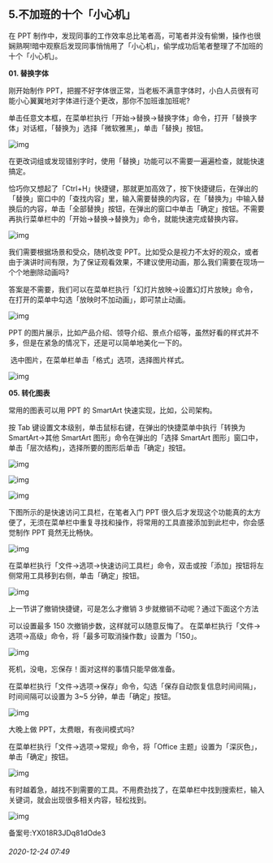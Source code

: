 ## 5.不加班的十个「小心机」
在 PPT 制作中，发现同事的工作效率总比笔者高，可笔者并没有偷懒，操作也很娴熟啊!暗中观察后发现同事悄悄用了「小心机」，偷学成功后笔者整理了不加班的十个「小心机」。


**01. 替换字体**


刚开始制作 PPT，把握不好字体很正常，当老板不满意字体时，小白人员很有可能小心翼翼地对字体进行逐个更改，那你不加班谁加班呢?


单击任意文本框，在菜单栏执行「开始→替换→替换字体」命令，打开「替换字体」对话框，「替换为」选择「微软雅黑」，单击「替换」按钮。


  



  



![img](https://pic4.zhimg.com/v2-fea383f7fc2d73af7a0b0e09a7b6ce83.webp)

在更改词组或发现错别字时，使用「替换」功能可以不需要一遍遍检查，就能快速搞定。


恰巧你又想起了「Ctrl+H」快捷键，那就更加高效了，按下快捷键后，在弹出的「替换」窗口中的「查找内容」里，输入需要替换的内容，在「替换为」中输入替换后的内容，单击「全部替换」按钮，在弹出的窗口中单击「确定」按钮。不需要再执行菜单栏中的「开始→替换→替换为」命令，就能快速完成替换内容。


  



  



![img](https://pic3.zhimg.com/v2-e64bc875edc4555a3eed1e6cda8664d4.webp)

我们需要根据场景和受众，随机改变 PPT。比如受众是视力不太好的观众，或者由于演讲时间有限，为了保证观看效果，不建议使用动画，那么我们需要在现场一个个地删除动画吗?


答案是不需要，我们可以在菜单栏执行「幻灯片放映→设置幻灯片放映」命令， 在打开的菜单中勾选「放映时不加动画」，即可禁止动画。


  



  



![img](https://pic3.zhimg.com/v2-f24d6f522b6fec6573626dbf7ca7a751.webp)

PPT 的图片展示，比如产品介绍、领导介绍、景点介绍等，虽然好看的样式并不多，但是在紧急的情况下，还是可以简单地美化一下的。


 选中图片，在菜单栏单击「格式」选项，选择图片样式。


  



  



![img](https://pic1.zhimg.com/v2-87de7c5ed40c8a34ca034adc2d32e28a.webp)

**05. 转化图表**  

  

 常用的图表可以用 PPT 的 SmartArt 快速实现，比如，公司架构。


按 Tab 键设置文本级别，单击鼠标右键，在弹出的快捷菜单中执行「转换为 SmartArt→其他 SmartArt 图形」命令在弹出的「选择 SmartArt 图形」窗口中，单击「层次结构」，选择所要的图形后单击「确定」按钮。


  



![img](https://pic3.zhimg.com/v2-fbe9c005287def39c1fe7c0d77e0d315.webp)

  



![img](https://pic1.zhimg.com/v2-545ef976f6ff0e65cdf4a5ace8536514.webp)

  



![img](https://pic3.zhimg.com/v2-0e1403205a3f194a444f8bc1ccd49fbc.webp)

下图所示的是快速访问工具栏，在笔者入门 PPT 很久后才发现这个功能真的太方便了，无须在菜单栏中重复寻找和操作，将常用的工具直接添加到此栏中，你会感觉制作 PPT 竟然无比畅快。


![img](https://pic2.zhimg.com/v2-1e887339d776d7bdc4653f7db7ae1094.webp)

在菜单栏执行「文件→选项→快速访问工具栏」命令，双击或按「添加」按钮将左侧常用工具移到右侧，单击「确定」按钮。


![img](https://pic4.zhimg.com/v2-180e86c4e85789c6eb2a6121c4fe0371.webp)

上一节讲了撤销快捷键，可是怎么才撤销 3 步就撤销不动呢？通过下面这个方法


可以设置最多 150 次撤销步数，这样就可以随意反悔了。 在菜单栏执行「文件→选项→高级」命令，将「最多可取消操作数」设置为「150」。


  



![img](https://pic1.zhimg.com/v2-66ebe211040d2a0dd200a9763fed8a63.webp)

死机，没电，忘保存！面对这样的事情只能早做准备。


在菜单栏执行「文件→选项→保存」命令，勾选「保存自动恢复信息时间间隔」， 时间间隔可以设置为 3~5 分钟，单击「确定」按钮。


  



![img](https://pic3.zhimg.com/v2-87fb51cdb848a9ebd20a569f4c3d59ae.webp)

大晚上做 PPT，太费眼，有夜间模式吗?


在菜单栏执行「文件→选项→常规」命令，将「Office 主题」设置为「深灰色」， 单击「确定」按钮。


  



  



![img](https://pic1.zhimg.com/v2-1eb1e9c53aad558e38918c81542e9ec1.webp)

有时越着急，越找不到需要的工具。不用费劲找了，在菜单栏中找到搜索栏，输入关键词，就会出现很多相关内容，轻松找到。


![img](https://pic1.zhimg.com/v2-e9ac6918c9b89b4ed0d469acacef4365.webp)

  




备案号:YX018R3JDq81dOde3


###### 2020-12-24 07:49
